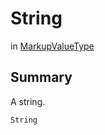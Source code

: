 # String

 in [MarkupValueType](/api/csharp/yarn.markup.markupvaluetype.md)

## Summary

A string.

```csharp
String
```

